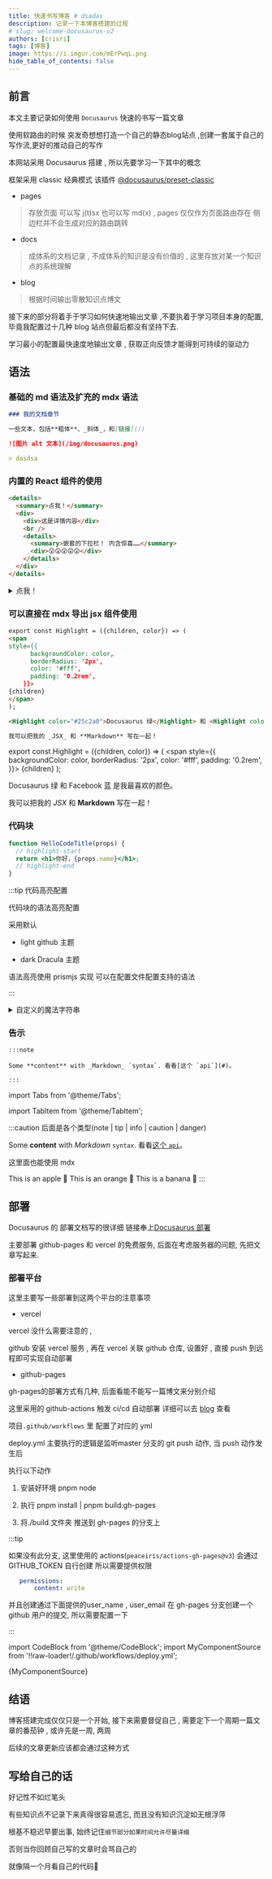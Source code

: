 ```yaml
---
title: 快速书写博客 # dsadas
description: 记录一下本博客搭建的过程
# slug: welcome-docusaurus-v2
authors: [crisri]
tags: [博客]
image: https://i.imgur.com/mErPwqL.png
hide_table_of_contents: false
---
```


## 前言

本文主要记录如何使用 `Docusaurus` 快速的书写一篇文章


<!--truncate-->

使用软路由的时候 突发奇想想打造一个自己的静态blog站点 ,创建一套属于自己的写作流,更好的推动自己的写作

本网站采用 Docusaurus 搭建 , 所以先要学习一下其中的概念

框架采用 classic 经典模式 该插件 [@docusaurus/preset-classic](https://docusaurus.io/zh-CN/docs/using-plugins#using-presets)

- pages

> 存放页面 可以写 j(t)sx 也可以写 md(x) , pages 仅仅作为页面路由存在 侧边栏并不会生成对应的路由跳转

- docs 

> 成体系的文档记录 , 不成体系的知识是没有价值的 , 这里存放对某一个知识点的系统理解

- blog 

> 根据时间输出零散知识点博文

接下来的部分将着手于学习如何快速地输出文章 ,不要执着于学习项目本身的配置, 毕竟我配置过十几种 blog 站点但最后都没有坚持下去. 

学习最小的配置最快速度地输出文章 , 获取正向反馈才能得到可持续的驱动力

## 语法

### 基础的 md 语法及扩充的 mdx 语法

```md
### 我的文档章节

一些文本，包括**粗体**、_斜体_，和[链接](/)

![图片 alt 文本](/img/docusaurus.png)

> dasdsa
```

### 内置的 React 组件的使用

```html title="./a.mdx"
<details>
  <summary>点我！</summary>
  <div>
    <div>这是详情内容</div>
    <br />
    <details>
      <summary>嵌套的下拉栏！ 内含惊喜……</summary>
      <div>😲😲😲😲😲</div>
    </details>
  </div>
</details>
```

<details>
  <summary>点我！</summary>
  <div>
    <div>这是详情内容</div>
    <br/>
    <details>
      <summary>
        嵌套的下拉栏！ 内含惊喜……
      </summary>
      <div>
        😲😲😲😲😲
      </div>
    </details>
  </div>
</details>

### 可以直接在 mdx 导出 jsx 组件使用

```md title="./a.mdx"
export const Highlight = ({children, color}) => (
<span
style={{
      backgroundColor: color,
      borderRadius: '2px',
      color: '#fff',
      padding: '0.2rem',
    }}>
{children}
</span>
);

<Highlight color="#25c2a0">Docusaurus 绿</Highlight> 和 <Highlight color="#1877F2">Facebook 蓝</Highlight> 是我最喜欢的颜色。

我可以把我的 _JSX_ 和 **Markdown** 写在一起！
```
export const Highlight = ({children, color}) => (
<span
style={{
      backgroundColor: color,
      borderRadius: '2px',
      color: '#fff',
      padding: '0.2rem',
    }}>
{children}
</span>
);

<Highlight color="#25c2a0">Docusaurus 绿</Highlight> 和 <Highlight color="#1877F2">Facebook 蓝</Highlight> 是我最喜欢的颜色。

我可以把我的 _JSX_ 和 **Markdown** 写在一起！
### 代码块

```jsx title="/src/components/HelloCodeTitle.js"
function HelloCodeTitle(props) {
  // highlight-start
  return <h1>你好，{props.name}</h1>;
  // highlight-end
}
```

:::tip 代码高亮配置

代码块的语法高亮配置

采用默认

- light github 主题

- dark Dracula 主题

语法高亮使用 prismjs 实现 可以在配置文件配置支持的语法

:::

<details>
  <summary>自定义的魔法字符串</summary>
  <div>
    <div>代码块中支持使用魔法字符串来高亮一些代码, 详细请见 <a href="https://docusaurus.io/docs/markdown-features/code-blocks#custom-magic-comments" target="__blank">魔法字符串</a></div>
    <br/>
  </div>
</details>

### 告示

```
:::note

Some **content** with _Markdown_ `syntax`. 看看[这个 `api`](#)。

:::

```

import Tabs from '@theme/Tabs';

import TabItem from '@theme/TabItem';

:::caution 后面是各个类型(note | tip | info | caution | danger)

Some **content** with _Markdown_ `syntax`. 看看[这个 `api`](#)。

这里面也能使用 mdx

<Tabs>
  <TabItem value="apple" label="Apple">This is an apple 🍎</TabItem>
  <TabItem value="orange" label="Orange">This is an orange 🍊</TabItem>
  <TabItem value="banana" label="Banana">This is a banana 🍌</TabItem>
</Tabs>
:::


## 部署

Docusaurus 的 部署文档写的很详细 链接奉上[Docusaurus 部署](https://docusaurus.io/zh-CN/docs/deployment)

主要部署 github-pages  和  vercel 的免费服务, 后面在考虑服务器的问题, 先把文章写起来.

### 部署平台

这里主要写一些部署到这两个平台的注意事项

- vercel 

vercel 没什么需要注意的 , 

github 安装 vercel 服务 , 再在 vercel 关联 github 仓库, 设置好 , 直接 push 到远程即可实现自动部署

- github-pages 

gh-pages的部署方式有几种, 后面看能不能写一篇博文来分别介绍

这里采用的 github-actions 触发 ci/cd 自动部署 详细可以去 [blog](https://github.com/csrigogogo/Blog/tree/master/.github/workflows) 查看

项目`.github/workflows` 里 配置了对应的 yml

deploy.yml 主要执行的逻辑是监听master 分支的 git push 动作, 当 push 动作发生后 

执行以下动作

1. 安装好环境  pnpm  node

2. 执行 pnpm install  |  pnpm build:gh-pages

3. 将./build 文件夹 推送到 gh-pages 的分支上 

:::tip

 如果没有此分支, 这里使用的 actions(`peaceiris/actions-gh-pages@v3`) 会通过 GITHUB_TOKEN 自行创建 所以需要提供权限  

 ```yaml 
    permissions: 
        content: write
 ```
并且创建通过下面提供的user_name , user_email 在 gh-pages 分支创建一个 github 用户的提交, 所以需要配置一下

:::

import CodeBlock from '@theme/CodeBlock';
import MyComponentSource from '!!raw-loader!/.github/workflows/deploy.yml';

<CodeBlock title=".github/workflows/deploy.yml" language="yml">{MyComponentSource}</CodeBlock>



## 结语

博客搭建完成仅仅只是一个开始, 接下来需要督促自己 , 需要定下一个周期一篇文章的番茄钟 , 或许先是一周, 两周

后续的文章更新应该都会通过这种方式

## 写给自己的话

好记性不如烂笔头

有些知识点不记录下来真得很容易遗忘, 而且没有知识沉淀如无根浮萍 

根基不稳迟早要出事, 始终记住`细节部分如果时间允许尽量详细` 

否则当你回顾自己写的文章时会骂自己的

就像隔一个月看自己的代码🤣